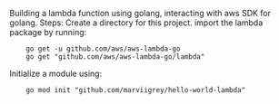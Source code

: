 Building a lambda function using golang, interacting with aws SDK for golang.
Steps:
 Create a directory for this project.
 import the lambda package by running:
        
        go get -u github.com/aws/aws-lambda-go
        go get "github.com/aws/aws-lambda-go/lambda"

Initialize a module using:

        go mod init "github.com/marviigrey/hello-world-lambda"
